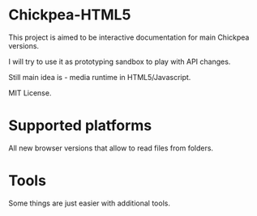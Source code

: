 # Chickpea-HTML5

This project is aimed to be interactive documentation for main Chickpea versions.

I will try to use it as prototyping sandbox to play with API changes.

Still main idea is - media runtime in HTML5/Javascript.

MIT License.

# Supported platforms

 All new browser versions that allow to read files from folders.

# Tools

Some things are just easier with additional tools.